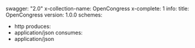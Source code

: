 swagger: "2.0"
x-collection-name: OpenCongress
x-complete: 1
info:
  title: OpenCongress
  version: 1.0.0
schemes:
- http
produces:
- application/json
consumes:
- application/json